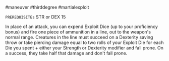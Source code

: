 #maneuver #thirddegree #martialexploit 

`PREREQUISITEs`
STR or DEX 15

In place of an attack, you can expend Exploit Dice (up to your proficiency bonus) and fire one piece of ammunition in a line, out to the weapon's normal range. Creatures in the line must succeed on a Dexterity saving throw or take piercing damage equal to two rolls of your Exploit Die for each Die you spent + either your Strength or Dexterity modifier and fall prone. On a success, they take half that damage and don't fall prone.